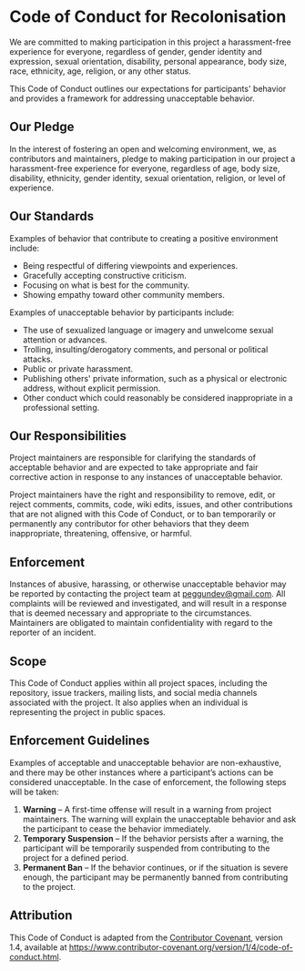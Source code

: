 # Code of Conduct for Recolonisation

We are committed to making participation in this project a harassment-free experience for everyone, regardless of gender, gender identity and expression, sexual orientation, disability, personal appearance, body size, race, ethnicity, age, religion, or any other status.

This Code of Conduct outlines our expectations for participants' behavior and provides a framework for addressing unacceptable behavior.

## Our Pledge

In the interest of fostering an open and welcoming environment, we, as contributors and maintainers, pledge to making participation in our project a harassment-free experience for everyone, regardless of age, body size, disability, ethnicity, gender identity, sexual orientation, religion, or level of experience.

## Our Standards

Examples of behavior that contribute to creating a positive environment include:

- Being respectful of differing viewpoints and experiences.
- Gracefully accepting constructive criticism.
- Focusing on what is best for the community.
- Showing empathy toward other community members.

Examples of unacceptable behavior by participants include:

- The use of sexualized language or imagery and unwelcome sexual attention or advances.
- Trolling, insulting/derogatory comments, and personal or political attacks.
- Public or private harassment.
- Publishing others' private information, such as a physical or electronic address, without explicit permission.
- Other conduct which could reasonably be considered inappropriate in a professional setting.

## Our Responsibilities

Project maintainers are responsible for clarifying the standards of acceptable behavior and are expected to take appropriate and fair corrective action in response to any instances of unacceptable behavior.

Project maintainers have the right and responsibility to remove, edit, or reject comments, commits, code, wiki edits, issues, and other contributions that are not aligned with this Code of Conduct, or to ban temporarily or permanently any contributor for other behaviors that they deem inappropriate, threatening, offensive, or harmful.

## Enforcement

Instances of abusive, harassing, or otherwise unacceptable behavior may be reported by contacting the project team at peggundev@gmail.com. All complaints will be reviewed and investigated, and will result in a response that is deemed necessary and appropriate to the circumstances. Maintainers are obligated to maintain confidentiality with regard to the reporter of an incident.

## Scope

This Code of Conduct applies within all project spaces, including the repository, issue trackers, mailing lists, and social media channels associated with the project. It also applies when an individual is representing the project in public spaces.

## Enforcement Guidelines

Examples of acceptable and unacceptable behavior are non-exhaustive, and there may be other instances where a participant’s actions can be considered unacceptable. In the case of enforcement, the following steps will be taken:

1. **Warning** – A first-time offense will result in a warning from project maintainers. The warning will explain the unacceptable behavior and ask the participant to cease the behavior immediately.
2. **Temporary Suspension** – If the behavior persists after a warning, the participant will be temporarily suspended from contributing to the project for a defined period.
3. **Permanent Ban** – If the behavior continues, or if the situation is severe enough, the participant may be permanently banned from contributing to the project.

## Attribution

This Code of Conduct is adapted from the [Contributor Covenant](https://www.contributor-covenant.org/), version 1.4, available at https://www.contributor-covenant.org/version/1/4/code-of-conduct.html.

